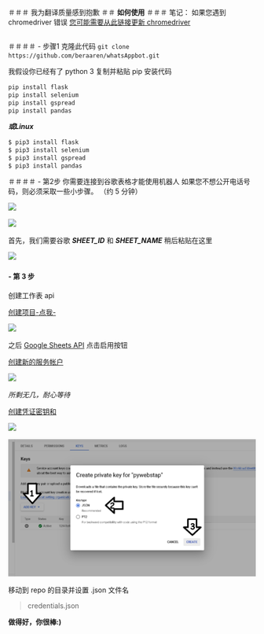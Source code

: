 ＃＃＃ 我为翻译质量感到抱歉
＃＃ **如何使用**
＃＃＃ 笔记：
如果您遇到 chromedriver 错误
[您可能需要从此链接更新 chromedriver](https://chromedriver.chromium.org/)
##
＃＃＃＃  - 步骤1
克隆此代码
`git clone https://github.com/beraaren/whatsAppbot.git`

我假设你已经有了 python 3
复制并粘贴 pip 安装代码
```
pip install flask 
pip install selenium 
pip install gspread
pip install pandas
```
***或Linux***
```
$ pip3 install flask 
$ pip3 install selenium 
$ pip3 install gspread
$ pip3 install pandas
```
＃＃＃＃  - 第2步
你需要连接到谷歌表格才能使用机器人
如果您不想公开电话号码，则必须采取一些小步骤。
（约 5 分钟）

![](https://raw.githubusercontent.com/betamuslim/whatsAppbot/main/more_langs/Untitled.png)

![](https://raw.githubusercontent.com/betamuslim/whatsAppbot/main/more_langs/11.png)

首先，我们需要谷歌 ***SHEET_ID*** 和 ***SHEET_NAME***
稍后粘贴在这里

![](https://raw.githubusercontent.com/betamuslim/whatsAppbot/main/more_langs/2.png)

#### - 第 3 步
创建工作表 api

[创建项目-点我-](https://console.cloud.google.com/welcome)

![](https://raw.githubusercontent.com/betamuslim/whatsAppbot/main/more_langs/3.png)

之后
[Google Sheets API](https://console.cloud.google.com/marketplace/product/google/sheets.googleapis.com?q=search&referrer=search) 点击启用按钮

[创建新的服务帐户](https://console.cloud.google.com/iam-admin/iam)

![](https://raw.githubusercontent.com/betamuslim/whatsAppbot/main/more_langs/4.png)
  

*所剩无几，耐心等待*

[创建凭证密钥和](https://console.cloud.google.com/iam-admin/serviceaccounts)

![](https://raw.githubusercontent.com/betamuslim/whatsAppbot/main/more_langs/5.png)

![](https://raw.githubusercontent.com/beraaren/whatsAppbot/main/more_langs/6.png)

移动到 repo 的目录并设置 .json 文件名
> credentials.json

**做得好，你很棒:)**
